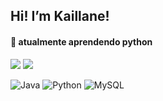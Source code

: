 ## Hi! I’m Kaillane!

#### 🌱 atualmente aprendendo python

![](https://github-readme-stats.vercel.app/api?username=kaillanecmartins&theme=radical&show_icons=true&hide_border=false&include_all_commits=true&count_private=true)
![](https://github-readme-stats.vercel.app/api/top-langs/?username=kaillanecmartins&theme=radical&hide_border=false&include_all_commits=true&count_private=true&layout=compact)


![Java](https://img.shields.io/badge/java-%23ED8B00.svg?style=flat&logo=java&logoColor=white) ![Python](https://img.shields.io/badge/python-3670A0?style=flat&logo=python&logoColor=ffdd54) ![MySQL](https://img.shields.io/badge/mysql-%2300f.svg?style=flat&logo=mysql&logoColor=white)
